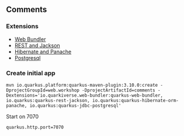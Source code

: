## Comments

### Extensions

 - [Web Bundler](https://docs.quarkiverse.io/quarkus-web-bundler/dev/index.html)
 - [REST and Jackson](https://quarkus.io/guides/rest#json-serialisation)
 - [Hibernate and Panache](https://quarkus.io/guides/hibernate-orm-panache)
 - [Postgresql](https://quarkus.io/guides/datasource)

### Create initial app

```
mvn io.quarkus.platform:quarkus-maven-plugin:3.10.0:create -DprojectGroupId=web.workshop -DprojectArtifactId=comments -Dextensions='io.quarkiverse.web-bundler:quarkus-web-bundler, io.quarkus:quarkus-rest-jackson, io.quarkus:quarkus-hibernate-orm-panache, io.quarkus:quarkus-jdbc-postgresql'
```

Start on 7070

```
quarkus.http.port=7070
```

